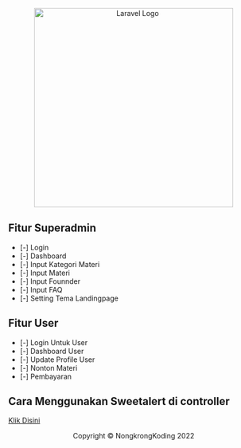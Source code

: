 <p align="center"><a href="https://laravel.com" target="_blank"><img src="https://raw.githubusercontent.com/laravel/art/master/logo-lockup/5%20SVG/2%20CMYK/1%20Full%20Color/laravel-logolockup-cmyk-red.svg" width="400" alt="Laravel Logo"></a></p>


## Fitur Superadmin

- [-] Login 
- [-] Dashboard
- [-] Input Kategori Materi
- [-] Input Materi
- [-] Input Founnder
- [-] Input FAQ
- [-] Setting Tema Landingpage 

## Fitur User

- [-] Login Untuk User
- [-] Dashboard User
- [-] Update Profile User
- [-] Nonton Materi
- [-] Pembayaran

## Cara Menggunakan Sweetalert di controller
<a href="https://realrashid.github.io/sweet-alert/usage?id=usage">Klik Disini</a>

<p align="center">Copyright &copy; NongkrongKoding 2022</p>
